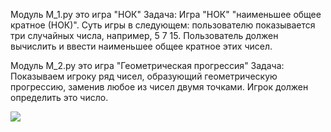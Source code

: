 Модуль M_1.py это игра "НОК"
Задача: Игра "НОК" "наименьшее общее кратное (НОК)". Суть
игры в следующем: пользователю показывается три случайных числа, например, 5 7 15.
Пользователь должен вычислить и ввести наименьшее общее кратное этих чисел. 

Модуль M_2.py это игра "Геометрическая прогрессия"
Задача: Показываем игроку ряд чисел, образующий
геометрическую прогрессию, заменив любое из чисел двумя точками. Игрок
должен определить это число.

<a href="https://codeclimate.com/github/Blin4yk/Methodology/maintainability"><img src="https://api.codeclimate.com/v1/badges/033fcca12e3391a24b19/maintainability" /></a>
